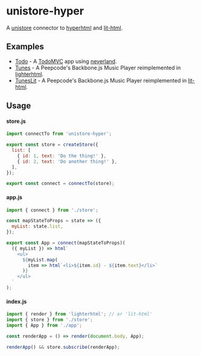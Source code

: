 # unistore-hyper

A [unistore](https://github.com/developit/unistore) connector to [hyperhtml](https://github.com/WebReflection/hyperhtml) and [lit-html](https://github.com/polymer/lit-html).

## Examples

- [Todo](https://codesandbox.io/s/todonever-13y11xkrkj) - A [TodoMVC](http://todomvc.com/) app using [neverland](https://github.com/WebReflection/neverland).
- [Tunes](https://codesandbox.io/s/5zlnjwyz8l) - A Peepcode's Backbone.js Music Player reimplemented in [lighterhtml](https://github.com/WebReflection/lighterhtml).
- [TunesLit](https://codesandbox.io/s/tuneslit-dkczj) - A Peepcode's Backbone.js Music Player reimplemented in [lit-html](https://github.com/polymer/lit-html).

## Usage

#### store.js

```javascript
import connectTo from 'unistore-hyper';

export const store = createStore({
  list: [
    { id: 1, text: 'Do the thing!' },
    { id: 2, text: 'Do another thing!' },
  ],
});

export const connect = connectTo(store);
```

#### app.js

```javascript
import { connect } from './store';

const mapStateToProps = state => ({
  myList: state.list,
});

export const App = connect(mapStateToProps)(
  ({ myList }) => html`
    <ul>
      ${myList.map(
        item => html`<li>${item.id} - ${item.text}</li>`
      )}
    </ul>
  `
);
```

#### index.js

```javascript
import { render } from 'lighterhtml'; // or 'lit-html'
import { store } from './store';
import { App } from './app';

const renderApp = () => render(document.body, App);

renderApp() && store.subscribe(renderApp);
```
